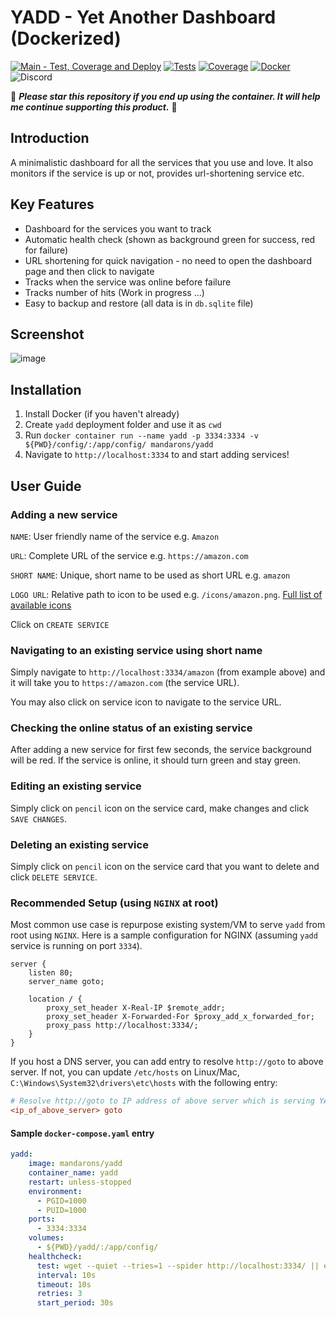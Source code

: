 # YADD - Yet Another Dashboard (Dockerized)

[![Main - Test, Coverage and Deploy](https://github.com/mandarons/yadd/actions/workflows/ci-main-test-coverege-deploy.yml/badge.svg?branch=main)](https://github.com/mandarons/yadd/actions/workflows/ci-main-test-coverege-deploy.yml)
[![Tests](https://mandarons.github.io/yadd/badges/tests.svg)](https://mandarons.github.io/yadd/test-results/)
[![Coverage](https://mandarons.github.io/yadd/badges/coverage.svg)](https://mandarons.github.io/yadd/test-coverage/index.html)
[![Docker](https://badgen.net/docker/pulls/mandarons/yadd)](https://hub.docker.com/r/mandarons/yadd)
![Discord](https://img.shields.io/discord/871555550444408883?style=for-the-badge)

:love_you_gesture: ***Please star this repository if you end up using the container. It will help me continue supporting this product.*** :pray:

## Introduction

A minimalistic dashboard for all the services that you use and love. It also monitors if the service is up or not, provides url-shortening service etc.

## Key Features
* Dashboard for the services you want to track
* Automatic health check (shown as background green for success, red for failure)
* URL shortening for quick navigation - no need to open the dashboard page and then click to navigate
* Tracks when the service was online before failure
* Tracks number of hits (Work in progress ...)
* Easy to backup and restore (all data is in `db.sqlite` file)

## Screenshot
![image](https://user-images.githubusercontent.com/50469173/128587087-3c90744c-d820-4de9-bf0c-e74e04d356c1.png)

## Installation
1. Install Docker (if you haven't already)
2. Create `yadd` deployment folder and use it as `cwd`
3. Run `docker container run --name yadd -p 3334:3334 -v ${PWD}/config/:/app/config/ mandarons/yadd`
4. Navigate to `http://localhost:3334` to and start adding services!

## User Guide

### Adding a new service
   
   `NAME`: User friendly name of the service e.g. `Amazon`

   `URL`: Complete URL of the service e.g. `https://amazon.com`  
   
   `SHORT NAME`: Unique, short name to be used as short URL e.g. `amazon`
   
   `LOGO URL`: Relative path to icon to be used e.g. `/icons/amazon.png`. [Full list of available icons](https://github.com/mandarons/yadd/tree/main/clients/web/public/icons)
   
   Click on `CREATE SERVICE`

### Navigating to an existing service using short name

Simply navigate to `http://localhost:3334/amazon` (from example above) and it will take you to `https://amazon.com` (the service URL).

You may also click on service icon to navigate to the service URL.

### Checking the online status of an existing service

After adding a new service for first few seconds, the service background will be red. If the service is online, it should turn green and stay green.

### Editing an existing service

Simply click on `pencil` icon on the service card, make changes and click `SAVE CHANGES`.

### Deleting an existing service

Simply click on `pencil` icon on the service card that you want to delete and click `DELETE SERVICE`.

### Recommended Setup (using `NGINX` at root)

Most common use case is repurpose existing system/VM to serve `yadd` from root using `NGINX`. Here is a sample configuration for NGINX (assuming `yadd` service is running on port `3334`).

```nginx
server {
	listen 80;
	server_name goto;
	
	location / {
        proxy_set_header X-Real-IP $remote_addr;
        proxy_set_header X-Forwarded-For $proxy_add_x_forwarded_for;
        proxy_pass http://localhost:3334/;
    }
}
```
If you host a DNS server, you can add entry to resolve `http://goto` to above server. If not, you can update `/etc/hosts` on Linux/Mac, `C:\Windows\System32\drivers\etc\hosts` with the following entry:

```ini
# Resolve http://goto to IP address of above server which is serving YADD from its root 
<ip_of_above_server> goto
```
#### Sample `docker-compose.yaml` entry 

```yaml
yadd:
    image: mandarons/yadd
    container_name: yadd
    restart: unless-stopped
    environment:
      - PGID=1000
      - PUID=1000
    ports:
      - 3334:3334
    volumes:
      - ${PWD}/yadd/:/app/config/
    healthcheck:
      test: wget --quiet --tries=1 --spider http://localhost:3334/ || exit 1
      interval: 10s
      timeout: 10s
      retries: 3
      start_period: 30s
```
